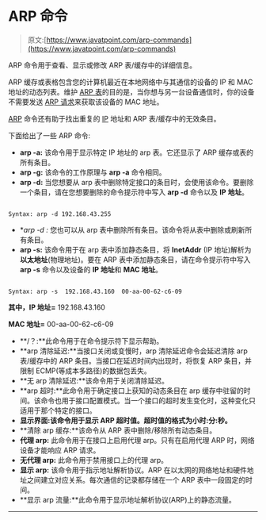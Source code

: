 # ARP 命令

> 原文:[https://www.javatpoint.com/arp-commands](https://www.javatpoint.com/arp-commands)

ARP 命令用于查看、显示或修改 ARP 表/缓存中的详细信息。

ARP 缓存或表格包含您的计算机最近在本地网络中与其通信的设备的 IP 和 MAC 地址的动态列表。维护 [ARP 表](https://www.javatpoint.com/arp-table)的目的是，当你想与另一台设备通信时，你的设备不需要发送 [ARP 请求](arp-request)来获取该设备的 MAC 地址。

[ARP](address-resolution-protocol) 命令还有助于找出重复的 [IP](https://www.javatpoint.com/ip-full-form) 地址和 ARP 表/缓存中的无效条目。

下面给出了一些 ARP 命令:

*   **arp -a:** 该命令用于显示特定 IP 地址的 arp 表。它还显示了 ARP 缓存或表的所有条目。
*   **arp -g:** 该命令的工作原理与 **arp -a** 命令相同。
*   **arp -d:** 当您想要从 arp 表中删除特定接口的条目时，会使用该命令。要删除一个条目，请在您想要删除的命令提示符中写入 **arp -d** 命令以及 **IP 地址**。

```

Syntax: arp -d 192.168.43.255

```

*   **arp -d *:** 您也可以从 arp 表中删除所有条目。该命令将从表中删除或刷新所有条目。
*   **arp -s:** 该命令用于在 arp 表中添加静态条目，将 **InetAddr** (IP 地址)解析为**以太地址**(物理地址)。要在 ARP 表中添加静态条目，请在命令提示符中写入 **arp -s** 命令以及设备的 **IP 地址**和 **MAC 地址**。

```

Syntax: arp -s  192.168.43.160  00-aa-00-62-c6-09

```

**其中，IP 地址=** 192.168.43.160

**MAC 地址=** 00-aa-00-62-c6-09

*   **/？:**此命令用于在命令提示符下显示帮助。
*   **arp 清除延迟:**当接口关闭或变慢时，arp 清除延迟命令会延迟清除 arp 表/缓存中的 ARP 条目。当接口在延迟时间内出现时，将恢复 ARP 条目，并限制 ECMP(等成本多路径)的数据包丢失。
*   **无 arp 清除延迟:**该命令用于关闭清除延迟。
*   **arp 超时:**此命令用于确定接口上获知的动态条目在 arp 缓存中驻留的时间。该命令也用于接口配置模式。当一个接口的超时发生变化时，这种变化只适用于那个特定的接口。
*   **显示界面:**该命令用于显示 ARP 超时值。超时值的格式为**小时:分:秒。**
*   **清除 arp 缓存:**该命令从 ARP 表中删除/移除所有动态条目。
*   **代理 arp:** 此命令用于在接口上启用代理 arp。只有在启用代理 ARP 时，网络设备才能响应 ARP 请求。
*   **无代理 arp:** 此命令用于禁用接口上的代理 arp。
*   **显示 arp:** 该命令用于指示地址解析协议。ARP 在以太网的网络地址和硬件地址之间建立对应关系。每次通信的记录都存储在一个 ARP 表中一段固定的时间。
*   **显示 arp 流量:**此命令用于显示地址解析协议(ARP)上的静态流量。

* * *